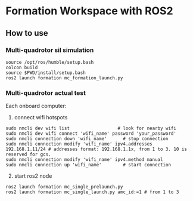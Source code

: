 # Formation Workspace with ROS2
## How to use
### Multi-quadrotor sil simulation
```
source /opt/ros/humble/setup.bash
colcon build
source $PWD/install/setup.bash
ros2 launch formation mc_formation_launch.py
```
### Multi-quadrotor actual test
Each onboard computer:
1. connect wifi hotspots
```
sudo nmcli dev wifi list                  # look for nearby wifi 
sudo nmcli dev wifi connect 'wifi_name' password 'your_password'
sudo nmcli connection down 'wifi_name'      # stop connection
sudo nmcli connection modify 'wifi_name' ipv4.addresses 192.168.1.11/24 # addresses format: 192.168.1.1x, from 1 to 3. 10 is reserved for gcs.
sudo nmcli connection modify 'wifi_name' ipv4.method manual
sudo nmcli connection up 'wifi_name'        # start connection
```
2. start ros2 node
```
ros2 launch formation mc_single_prelaunch.py
ros2 launch formation mc_single_launch.py amc_id:=1 # from 1 to 3
```
